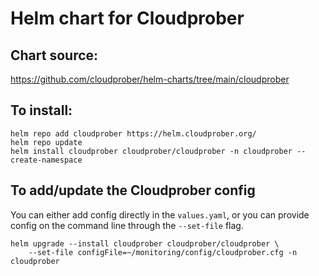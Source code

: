 # Helm chart for Cloudprober

## Chart source:

https://github.com/cloudprober/helm-charts/tree/main/cloudprober

## To install:

```
helm repo add cloudprober https://helm.cloudprober.org/
helm repo update
helm install cloudprober cloudprober/cloudprober -n cloudprober --create-namespace
```

## To add/update the Cloudprober config

You can either add config directly in the `values.yaml`, or you can provide config on the command line through the  `--set-file` flag.

```
helm upgrade --install cloudprober cloudprober/cloudprober \
    --set-file configFile=~/monitoring/config/cloudprober.cfg -n cloudprober
```

